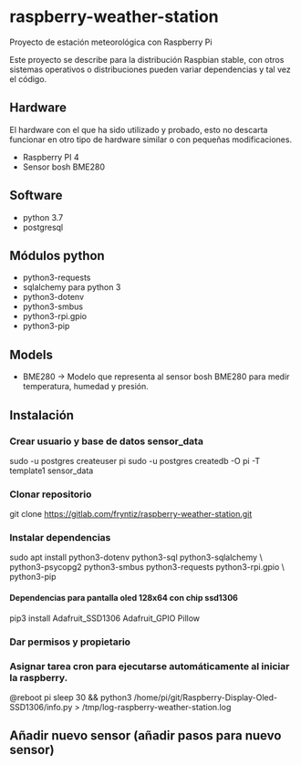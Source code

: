 # raspberry-weather-station

Proyecto de estación meteorológica con Raspberry Pi

Este proyecto se describe para la distribución Raspbian stable, con otros 
sistemas operativos o distribuciones pueden variar dependencias y tal vez
el código.

## Hardware 

El hardware con el que ha sido utilizado y probado, esto no descarta funcionar
en otro tipo de hardware similar o con pequeñas modificaciones.

- Raspberry PI 4
- Sensor bosh BME280


## Software

- python 3.7
- postgresql

## Módulos python

- python3-requests
- sqlalchemy para python 3
- python3-dotenv
- python3-smbus
- python3-rpi.gpio
- python3-pip

## Models

- BME280 → Modelo que representa al sensor bosh BME280 para medir 
temperatura, humedad y presión.

## Instalación

### Crear usuario y base de datos sensor_data

sudo -u postgres createuser pi
sudo -u postgres createdb -O pi -T template1 sensor_data

### Clonar repositorio

git clone https://gitlab.com/fryntiz/raspberry-weather-station.git


### Instalar dependencias

sudo apt install python3-dotenv python3-sql python3-sqlalchemy \ 
    python3-psycopg2 python3-smbus python3-requests python3-rpi.gpio \ 
    python3-pip 
    
#### Dependencias para pantalla oled 128x64 con chip ssd1306    

pip3 install Adafruit_SSD1306 Adafruit_GPIO Pillow

### Dar permisos y propietario

### Asignar tarea cron para ejecutarse automáticamente al iniciar la raspberry.

@reboot pi sleep 30 && python3 /home/pi/git/Raspberry-Display-Oled-SSD1306/info.py  > /tmp/log-raspberry-weather-station.log



## Añadir nuevo sensor (añadir pasos para nuevo sensor)